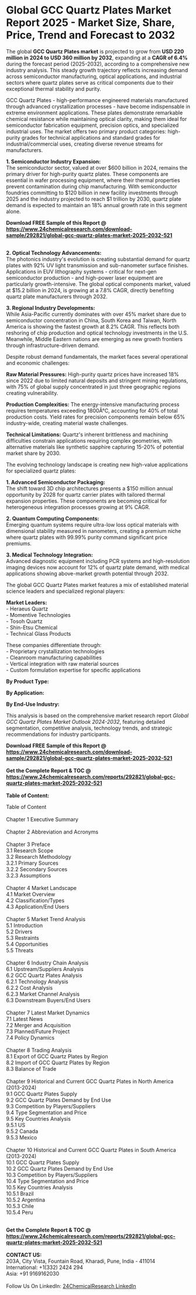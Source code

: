 <h1>Global GCC Quartz Plates Market Report 2025 - Market Size, Share, Price, Trend and Forecast to 2032</h1><p>The global <strong>GCC Quartz Plates market</strong> is projected to grow from <strong>USD 220 million in 2024 to USD 360 million by 2032</strong>, expanding at a <strong>CAGR of 6.4%</strong> during the forecast period (2025-2032), according to a comprehensive new industry analysis. This steady growth trajectory reflects increasing demand across semiconductor manufacturing, optical applications, and industrial sectors where quartz plates serve as critical components due to their exceptional thermal stability and purity.</p><p>GCC Quartz Plates - high-performance engineered materials manufactured through advanced crystallization processes - have become indispensable in extreme environment applications. These plates demonstrate remarkable chemical resistance while maintaining optical clarity, making them ideal for semiconductor fabrication equipment, precision optics, and specialized industrial uses. The market offers two primary product categories: high-purity grades for technical applications and standard grades for industrial/commercial uses, creating diverse revenue streams for manufacturers.</p><p><strong>1. Semiconductor Industry Expansion:</strong><br>
The semiconductor sector, valued at over $600 billion in 2024, remains the primary driver for high-purity quartz plates. These components are essential in wafer processing equipment, where their thermal properties prevent contamination during chip manufacturing. With semiconductor foundries committing to $120 billion in new facility investments through 2025 and the industry projected to reach $1 trillion by 2030, quartz plate demand is expected to maintain an 18% annual growth rate in this segment alone.</p><div><b>Download FREE Sample of this Report @ 
            <a href="https://www.24chemicalresearch.com/download-sample/292821/global-gcc-quartz-plates-market-2025-2032-521">
            https://www.24chemicalresearch.com/download-sample/292821/global-gcc-quartz-plates-market-2025-2032-521</a></b></div><br><p><strong>2. Optical Technology Advancements:</strong><br>
The photonics industry's evolution is creating substantial demand for quartz plates with 92% UV light transmission and sub-nanometer surface finishes. Applications in EUV lithography systems - critical for next-gen semiconductor production - and high-power laser equipment are particularly growth-intensive. The global optical components market, valued at $15.2 billion in 2024, is growing at a 7.8% CAGR, directly benefiting quartz plate manufacturers through 2032.</p><p><strong>3. Regional Industry Developments:</strong><br>
While Asia-Pacific currently dominates with over 45% market share due to semiconductor concentration in China, South Korea and Taiwan, North America is showing the fastest growth at 8.2% CAGR. This reflects both reshoring of chip production and optical technology investments in the U.S. Meanwhile, Middle Eastern nations are emerging as new growth frontiers through infrastructure-driven demand.</p><p>Despite robust demand fundamentals, the market faces several operational and economic challenges:</p><p><strong>Raw Material Pressures:</strong> High-purity quartz prices have increased 18% since 2022 due to limited natural deposits and stringent mining regulations, with 75% of global supply concentrated in just three geographic regions creating vulnerability.</p><p><strong>Production Complexities:</strong> The energy-intensive manufacturing process requires temperatures exceeding 1800Â°C, accounting for 40% of total production costs. Yield rates for precision components remain below 65% industry-wide, creating material waste challenges.</p><p><strong>Technical Limitations:</strong> Quartz's inherent brittleness and machining difficulties constrain applications requiring complex geometries, with alternative materials like synthetic sapphire capturing 15-20% of potential market share by 2030.</p><p>The evolving technology landscape is creating new high-value applications for specialized quartz plates:</p><p><strong>1. Advanced Semiconductor Packaging:</strong><br>
The shift toward 3D chip architectures presents a $150 million annual opportunity by 2028 for quartz carrier plates with tailored thermal expansion properties. These components are becoming critical for heterogeneous integration processes growing at 9% CAGR.</p><p><strong>2. Quantum Computing Components:</strong><br>
Emerging quantum systems require ultra-low loss optical materials with dimensional stability measured in nanometers, creating a premium niche where quartz plates with 99.99% purity command significant price premiums.</p><p><strong>3. Medical Technology Integration:</strong><br>
Advanced diagnostic equipment including PCR systems and high-resolution imaging devices now account for 12% of quartz plate demand, with medical applications showing above-market growth potential through 2032.</p><p>The global GCC Quartz Plates market features a mix of established material science leaders and specialized regional players:</p><p><strong>Market Leaders:</strong><br>
- Heraeus Quartz<br>
- Momentive Technologies<br>
- Tosoh Quartz<br>
- Shin-Etsu Chemical<br>
- Technical Glass Products</p><p>These companies differentiate through:<br>
- Proprietary crystallization technologies<br>
- Cleanroom manufacturing capabilities<br>
- Vertical integration with raw material sources<br>
- Custom formulation expertise for specific applications</p><p><strong>By Product Type:</strong></p><p><strong>By Application:</strong></p><p><strong>By End-Use Industry:</strong></p><p>This analysis is based on the comprehensive market research report <em>Global GCC Quartz Plates Market Outlook 2024-2032</em>, featuring detailed segmentation, competitive analysis, technology trends, and strategic recommendations for industry participants.</p><div><b>Download FREE Sample of this Report @ 
            <a href="https://www.24chemicalresearch.com/download-sample/292821/global-gcc-quartz-plates-market-2025-2032-521">
            https://www.24chemicalresearch.com/download-sample/292821/global-gcc-quartz-plates-market-2025-2032-521</a></b></div><br><div><b>Get the Complete Report & TOC @ 
            <a href="https://www.24chemicalresearch.com/reports/292821/global-gcc-quartz-plates-market-2025-2032-521">
            https://www.24chemicalresearch.com/reports/292821/global-gcc-quartz-plates-market-2025-2032-521</a></b></div><br>
            <b>Table of Content:</b><p>Table of Content<br />
<br />
Chapter 1 Executive Summary<br />
<br />
Chapter 2 Abbreviation and Acronyms<br />
<br />
Chapter 3 Preface<br />
3.1 Research Scope<br />
3.2 Research Methodology<br />
  3.2.1 Primary Sources<br />
  3.2.2 Secondary Sources<br />
  3.2.3 Assumptions<br />
		<br />
Chapter 4 Market Landscape<br />
4.1 Market Overview<br />
4.2 Classification/Types<br />
4.3 Application/End Users<br />
<br />
Chapter 5 Market Trend Analysis <br />
5.1 Introduction<br />
5.2 Drivers<br />
5.3 Restraints<br />
5.4 Opportunities<br />
5.5 Threats<br />
<br />
Chapter 6 Industry Chain Analysis<br />
6.1 Upstream/Suppliers Analysis<br />
6.2 GCC Quartz Plates Analysis<br />
  6.2.1 Technology Analysis<br />
  6.2.2 Cost Analysis<br />
  6.2.3 Market Channel Analysis<br />
6.3 Downstream Buyers/End Users<br />
<br />
Chapter 7 Latest Market Dynamics<br />
7.1 Latest News<br />
7.2 Merger and Acquisition<br />
7.3 Planned/Future Project<br />
7.4 Policy Dynamics<br />
<br />
Chapter 8 Trading Analysis<br />
8.1 Export of GCC Quartz Plates by Region<br />
8.2 Import of GCC Quartz Plates by Region<br />
8.3 Balance of Trade<br />
<br />
Chapter 9 Historical and Current GCC Quartz Plates in North America (2013-2024)<br />
9.1 GCC Quartz Plates Supply <br />
9.2 GCC Quartz Plates Demand by End Use<br />
9.3 Competition by Players/Suppliers<br />
9.4 Type Segmentation and Price<br />
9.5 Key Countries Analysis<br />
  9.5.1 US<br />
  9.5.2 Canada<br />
  9.5.3 Mexico<br />
<br />
Chapter 10 Historical and Current GCC Quartz Plates in South America (2013-2024)<br />
10.1 GCC Quartz Plates Supply <br />
10.2 GCC Quartz Plates Demand by End Use<br />
10.3 Competition by Players/Suppliers<br />
10.4 Type Segmentation and Price<br />
10.5 Key Countries Analysis<br />
  10.5.1 Brazil<br />
  10.5.2 Argentina<br />
  10.5.3 Chile<br />
  10.5.4 Peru<br />
<br />
</p><div><b>Get the Complete Report & TOC @ 
            <a href="https://www.24chemicalresearch.com/reports/292821/global-gcc-quartz-plates-market-2025-2032-521">
            https://www.24chemicalresearch.com/reports/292821/global-gcc-quartz-plates-market-2025-2032-521</a></b></div><br><b>CONTACT US:</b><br>
            203A, City Vista, Fountain Road, Kharadi, Pune, India - 411014<br>
            International: +1(332) 2424 294<br>
            Asia: +91 9169162030 <br><br>
            Follow Us On LinkedIn: <a href="https://www.linkedin.com/company/24chemicalresearch/">24ChemicalResearch LinkedIn</a>